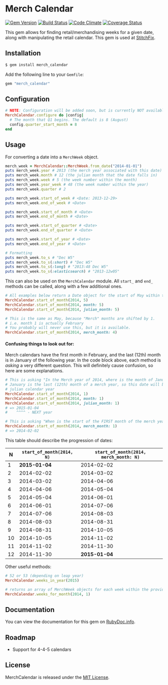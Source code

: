 # Merch Calendar

[![Gem Version](https://badge.fury.io/rb/merch_calendar.svg)](http://badge.fury.io/rb/merch_calendar)
[![Build Status](https://travis-ci.org/stitchfix/merch_calendar.svg?branch=master)](https://travis-ci.org/stitchfix/merch_calendar)
[![Code Climate](https://codeclimate.com/github/stitchfix/merch_calendar/badges/gpa.svg)](https://codeclimate.com/github/stitchfix/merch_calendar)
[![Coverage Status](https://coveralls.io/repos/stitchfix/merch_calendar/badge.svg)](https://coveralls.io/r/stitchfix/merch_calendar)

This gem allows for finding retail/merchandising weeks for a given date, along with manipulating the retail calendar. This gem is used at [StitchFix](http://www.stitchfix.com/).

## Installation

```bash
$ gem install merch_calendar
```

Add the following line to your `Gemfile`:
```ruby
gem "merch_calendar"
```


## Configuration
```ruby
# NOTE: Configuration will be added soon, but is currently NOT available.
MerchCalendar.configure do |config|
  # The month that Q1 begins. The default is 8 (August)
  config.quarter_start_month = 8
end
```

## Usage

For converting a date into a `MerchWeek` object.

```ruby
merch_week = MerchCalendar::MerchWeek.from_date("2014-01-01")
puts merch_week.year # 2013 (the merch year associated with this date)
puts merch_week.month # 12 (the julian month that the date falls in)
puts merch_week.week # 5 (the week number within the month)
puts merch_week.year_week # 48 (the week number within the year)
puts merch_week.quarter # 2

puts merch_week.start_of_week # <Date: 2013-12-29>
puts merch_week.end_of_week # <Date>

puts merch_week.start_of_month # <Date>
puts merch_week.end_of_month # <Date>

puts merch_week.start_of_quarter # <Date>
puts merch_week.end_of_quarter # <Date>

puts merch_week.start_of_year # <Date>
puts merch_week.end_of_year # <Date>

# Formatting
puts merch_week.to_s # "Dec W5"
puts merch_week.to_s(:short) # "Dec W5"
puts merch_week.to_s(:long) # "2013:48 Dec W5"
puts merch_week.to_s(:elasticsearch) # "2013-12w05"
```

This can also be used on the `MerchCalendar` module. All `start_` and `end_` methods can be called, along with a few additional ones.

```ruby
# All examples below return a Date object for the start of May within the 2014 merch year
MerchCalendar.start_of_month(2014, 5)
MerchCalendar.start_of_month(2014, month: 5)
MerchCalendar.start_of_month(2014, julian_month: 5)

# This is the same as May, because "Merch" months are shifted by 1.
# i.e. month 1 is actually February
# You probably will never use this, but it is available.
MerchCalendar.start_of_month(2014, merch_month: 4)
```

#### Confusing things to look out for:

Merch calendars have the first month in February, and the last (12th) month is in January of the following year. In the code block above, each method is *asking* a very different question. This will definitely cause confusion, so here are some explanations.

```ruby
# This is asking "In the Merch year of 2014, where is the month of January?"
# January is the last (12th) month of a merch year, so this date will be in the NEXT
# julian calendar year
MerchCalendar.start_of_month(2014, 1)
MerchCalendar.start_of_month(2014, month: 1)
MerchCalendar.start_of_month(2014, julian_month: 1)
# => 2015-01-04
#    ^^^^ - NEXT year

# This is asking "When is the start of the FIRST month of the merch year 2014"
MerchCalendar.start_of_month(2014, merch_month: 1)
# => 2014-02-02

```

This table should describe the progression of dates:

| N  | `start_of_month(2014, N)` | `start_of_month(2014, merch_month: N)` |
| ------------- | ------------- | ------------- |
| 1  | **2015-01-04**  | 2014-02-02 |
| 2  | 2014-02-02  | 2014-03-02 |
| 3  | 2014-03-02  | 2014-04-06 |
| 4  | 2014-04-06  | 2014-05-04 |
| 5  | 2014-05-04  | 2014-06-01 |
| 6  | 2014-06-01  | 2014-07-06 |
| 7  | 2014-07-06  | 2014-08-03 |
| 8  | 2014-08-03  | 2014-08-31 |
| 9  | 2014-08-31  | 2014-10-05 |
| 10  | 2014-10-05  | 2014-11-02 |
| 11  | 2014-11-02  | 2014-11-30 |
| 12  | 2014-11-30  | **2015-01-04** |


Other useful methods:

```ruby
# 52 or 53 (depending on leap year)
MerchCalendar.weeks_in_year(2015)

# returns an array of MerchWeek objects for each week within the provided month
MerchCalendar.weeks_for_month(2014, 1)
```

## Documentation
You can view the documentation for this gem on [RubyDoc.info](http://www.rubydoc.info/github/stitchfix/merch_calendar/master).


## Roadmap
* Support for 4-4-5 calendars

## License
MerchCalendar is released under the [MIT License](http://www.opensource.org/licenses/MIT).
